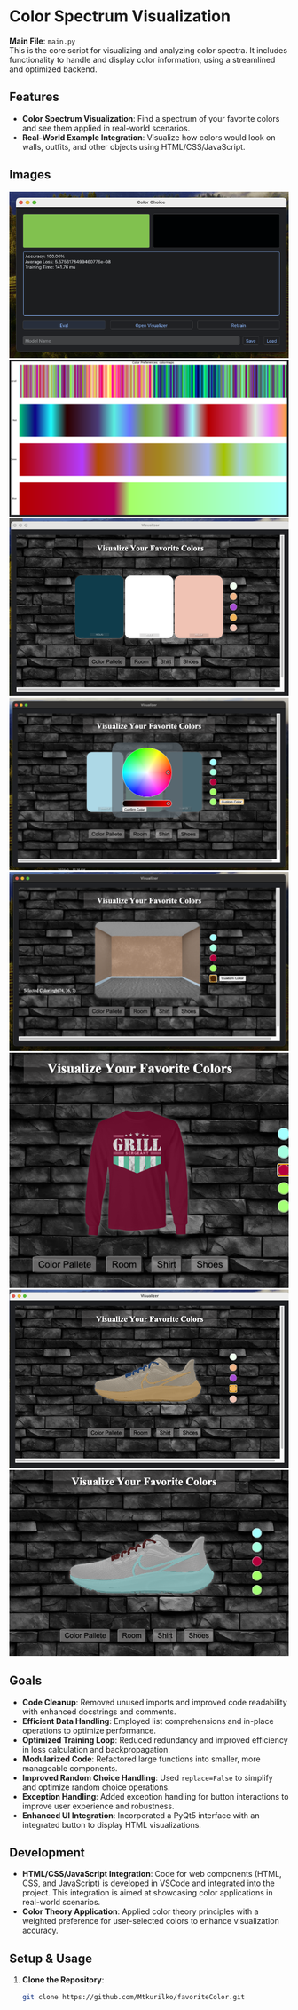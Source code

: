# Color Spectrum Visualization

**Main File**: `main.py`  
This is the core script for visualizing and analyzing color spectra. It includes functionality to handle and display color information, using a streamlined and optimized backend.

## Features

- **Color Spectrum Visualization**: Find a spectrum of your favorite colors and see them applied in real-world scenarios.
- **Real-World Example Integration**: Visualize how colors would look on walls, outfits, and other objects using HTML/CSS/JavaScript.

## Images
![Image 1](HTML/images/ex1.png)
![Image 1](HTML/images/ex2.png)
![Image 1](HTML/images/ex3.png)
![Image 1](HTML/images/ex4.png)
![Image 1](HTML/images/ex5.png)
![Image 1](HTML/images/ex6.png)
![Image 1](HTML/images/ex7.png)
![Image 1](HTML/images/ex8.png)

## Goals

- **Code Cleanup**: Removed unused imports and improved code readability with enhanced docstrings and comments.
- **Efficient Data Handling**: Employed list comprehensions and in-place operations to optimize performance.
- **Optimized Training Loop**: Reduced redundancy and improved efficiency in loss calculation and backpropagation.
- **Modularized Code**: Refactored large functions into smaller, more manageable components.
- **Improved Random Choice Handling**: Used `replace=False` to simplify and optimize random choice operations.
- **Exception Handling**: Added exception handling for button interactions to improve user experience and robustness.
- **Enhanced UI Integration**: Incorporated a PyQt5 interface with an integrated button to display HTML visualizations.

## Development

- **HTML/CSS/JavaScript Integration**: Code for web components (HTML, CSS, and JavaScript) is developed in VSCode and integrated into the project. This integration is aimed at showcasing color applications in real-world scenarios.
- **Color Theory Application**: Applied color theory principles with a weighted preference for user-selected colors to enhance visualization accuracy.

## Setup & Usage

1. **Clone the Repository**:
   ```bash
   git clone https://github.com/Mtkurilko/favoriteColor.git